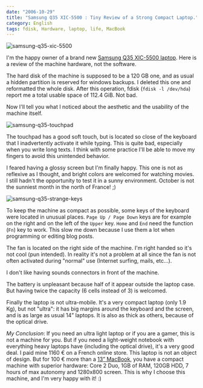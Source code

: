 ```yaml
---
date: "2006-10-29"
title: "Samsung Q35 XIC-5500 : Tiny Review of a Strong Compact Laptop."
category: English
tags: fdisk, Hardware, laptop, life, MacBook
---
```


![samsung-q35-xic-5500]({attach}samsung-q35-xic-5500.jpg)

I'm the happy owner of a brand new [Samsung Q35 XIC-5500 laptop](https://www.samsung.com/fr/products/notebookcomputer/design/serieq/np_q35g001sef.asp?page=Specifications). Here is a review of the machine hardware, not the software.

The hard disk of the machine is supposed to be a 120 GB one, and as usual a hidden partition is reserved for windows backups. I deleted this one and reformatted the whole disk. After this operation, fdisk (`fdisk -l /dev/hda`) report me a total usable space of 112.4 GiB. Not bad.

Now I'll tell you what I noticed about the aesthetic and the usability of the machine itself.

![samsung-q35-touchpad]({attach}samsung-q35-touchpad.jpg)

The touchpad has a good soft touch, but is located so close of the keyboard that I inadvertently activate it while typing. This is quite bad, especially when you write long texts. I think with some practice I'll be able to move my fingers to avoid this unintended behavior.

I feared having a glossy screen but I'm finally happy. This one is not as reflexive as I thought, and bright colors are welcomed for watching movies. I still hadn't the opportunity to test it in a sunny environment. October is not the sunniest month in the north of France! ;)

![samsung-q35-strange-keys]({attach}samsung-q35-strange-keys.jpg)

To keep the machine as compact as possible, some keys of the keyboard were located in unusual places. `Page Up / Page Down` keys are for example on the right and on the left of the `Upper` key. `Home` and `End` need the function (`Fn`) key to work. This slow me down because I use them a lot when programming or editing blog posts.

The fan is located on the right side of the machine. I'm right handed so it's not cool (pun intended). In reality it's not a problem at all since the fan is not often activated during "normal" use (Internet surfing, mails, etc...).

I don't like having sounds connectors in front of the machine.

The battery is unpleasant because half of it appear outside the laptop case. But having twice the capacity (6 cells instead of 3) is welcomed.

Finally the laptop is not ultra-mobile. It's a very compact laptop (only 1.9 Kg), but not "ultra": it has big margins around the keyboard and the screen, and is as large as usual 14” laptops. It is also as thick as others, because of the optical drive.

_My Conclusion_: If you need an ultra light laptop or if you are a gamer, this is not a machine for you. But if you need a light-weight notebook with everything heavy laptops have (including the optical drive), it's a very good deal. I paid mine 1160 € on a French online store. This laptop is not an object of design. But for 100 € more than a [13” MacBook](https://amzn.com/B002C7489S/?tag=kevideld-20),  you have a compact machine with superior hardware: Core 2 Duo, 1GB of RAM, 120GB HDD, 7 hours of max autonomy and 1280x800 screen. This is why I choose this machine, and I'm very happy with it! :)
